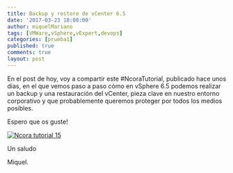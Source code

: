 ```yaml
---
title: Backup y restore de vCenter 6.5
date: '2017-03-23 18:00:00'
author: miquelMariano
tags: [VMWare,vSphere,vExpert,devops]
categories: [prueba1]
published: true
comments: true
layout: post
---
```


En el post de hoy, voy a compartir este #NcoraTutorial, publicado hace unos dias, en el que vemos paso a paso cómo en vSphere 6.5 podemos realizar un backup y una restauración del vCenter, pieza clave en nuestro entorno corporativo y que probablemente queremos proteger por todos los medios posibles.

Espero que os guste!

[![Ncora tutorial 15](https://img.youtube.com/vi/ZNw2t3CUHyE/0.jpg)](https://www.youtube.com/watch?v=ZNw2t3CUHyE "Backup y restore de vCenter 6.5")

Un saludo

Miquel.